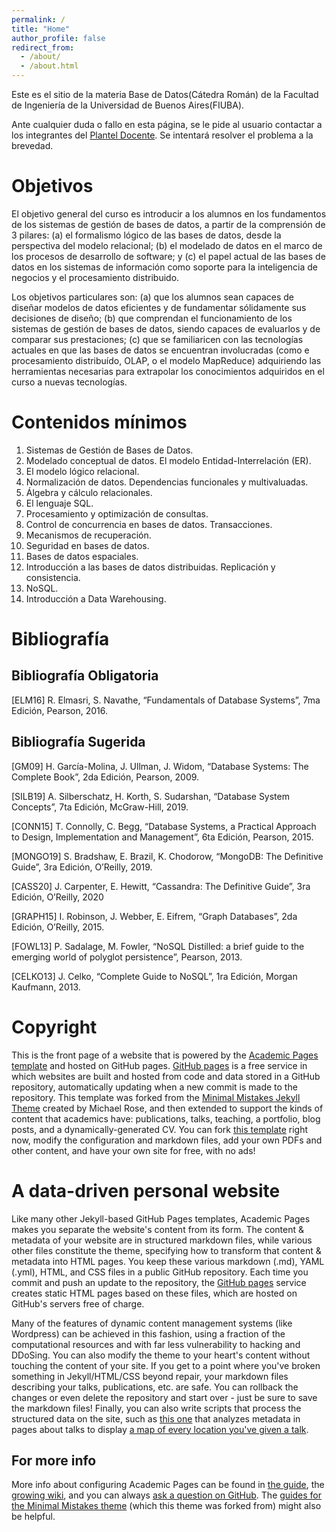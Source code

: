 ```yaml
---
permalink: /
title: "Home"
author_profile: false
redirect_from: 
  - /about/
  - /about.html
---
```


Este es el sitio de la materia Base de Datos(Cátedra Román) de la Facultad de Ingeniería de la Universidad de Buenos Aires(FIUBA).

Ante cualquier duda o fallo en esta página, se le pide al usuario contactar a los integrantes del [Plantel Docente](/docentes/). Se intentará resolver el problema a la brevedad.

Objetivos
======
El objetivo general del curso es introducir a los alumnos en los fundamentos de los sistemas de gestión de bases de datos, a partir de la comprensión de 3 pilares: (a) el formalismo lógico de las bases de datos, desde la perspectiva del modelo relacional; (b) el modelado de datos en el marco de los procesos de desarrollo de software; y (c) el papel actual de las bases de datos en los sistemas de información como soporte para la inteligencia de negocios y el procesamiento distribuido.

Los objetivos particulares son: (a) que los alumnos sean capaces de diseñar modelos de datos eficientes y de fundamentar sólidamente sus decisiones de diseño; (b) que comprendan el funcionamiento de los sistemas de gestión de bases de datos, siendo capaces de evaluarlos y de comparar sus prestaciones; (c) que se familiaricen con las tecnologı́as actuales en que las bases de datos se encuentran involucradas (como e procesamiento distribuído, OLAP, o el modelo MapReduce) adquiriendo las herramientas necesarias para extrapolar los conocimientos adquiridos en el curso a nuevas tecnologı́as.


Contenidos mínimos
======


1. Sistemas de Gestión de Bases de Datos.
2. Modelado conceptual de datos. El modelo Entidad-Interrelación (ER).
3. El modelo lógico relacional.
4. Normalización de datos. Dependencias funcionales y multivaluadas.
5. Álgebra y cálculo relacionales.
6. El lenguaje SQL.
7. Procesamiento y optimización de consultas.
8. Control de concurrencia en bases de datos. Transacciones.
9. Mecanismos de recuperación.
10. Seguridad en bases de datos.
11. Bases de datos espaciales.
12. Introducción a las bases de datos distribuidas. Replicación y consistencia.
13. NoSQL.
14. Introducción a Data Warehousing.

Bibliografía
======

Bibliografía Obligatoria
------
[ELM16] R. Elmasri, S. Navathe, “Fundamentals of Database Systems”, 7ma
Edición, Pearson, 2016.

Bibliografía Sugerida
------
[GM09] H. García-Molina, J. Ullman, J. Widom, “Database Systems: The Complete
Book”, 2da Edición, Pearson, 2009.

[SILB19] A. Silberschatz, H. Korth, S. Sudarshan, “Database System Concepts”, 7ta
Edición, McGraw-Hill, 2019.

[CONN15] T. Connolly, C. Begg, “Database Systems, a Practical Approach to
Design, Implementation and Management”, 6ta Edición, Pearson, 2015.

[MONGO19] S. Bradshaw, E. Brazil, K. Chodorow, “MongoDB: The Definitive
Guide”, 3ra Edición, O’Reilly, 2019.

[CASS20] J. Carpenter, E. Hewitt, “Cassandra: The Definitive Guide”, 3ra Edición,
O’Reilly, 2020

[GRAPH15] I. Robinson, J. Webber, E. Eifrem, “Graph Databases”, 2da Edición,
O’Reilly, 2015.

[FOWL13] P. Sadalage, M. Fowler, “NoSQL Distilled: a brief guide to the emerging
world of polyglot persistence”, Pearson, 2013.

[CELKO13] J. Celko, “Complete Guide to NoSQL”, 1ra Edición, Morgan Kaufmann,
2013.


Copyright
======

This is the front page of a website that is powered by the [Academic Pages template](https://github.com/academicpages/academicpages.github.io) and hosted on GitHub pages. [GitHub pages](https://pages.github.com) is a free service in which websites are built and hosted from code and data stored in a GitHub repository, automatically updating when a new commit is made to the repository. This template was forked from the [Minimal Mistakes Jekyll Theme](https://mmistakes.github.io/minimal-mistakes/) created by Michael Rose, and then extended to support the kinds of content that academics have: publications, talks, teaching, a portfolio, blog posts, and a dynamically-generated CV. You can fork [this template](https://github.com/academicpages/academicpages.github.io) right now, modify the configuration and markdown files, add your own PDFs and other content, and have your own site for free, with no ads!

A data-driven personal website
======
Like many other Jekyll-based GitHub Pages templates, Academic Pages makes you separate the website's content from its form. The content & metadata of your website are in structured markdown files, while various other files constitute the theme, specifying how to transform that content & metadata into HTML pages. You keep these various markdown (.md), YAML (.yml), HTML, and CSS files in a public GitHub repository. Each time you commit and push an update to the repository, the [GitHub pages](https://pages.github.com/) service creates static HTML pages based on these files, which are hosted on GitHub's servers free of charge.

Many of the features of dynamic content management systems (like Wordpress) can be achieved in this fashion, using a fraction of the computational resources and with far less vulnerability to hacking and DDoSing. You can also modify the theme to your heart's content without touching the content of your site. If you get to a point where you've broken something in Jekyll/HTML/CSS beyond repair, your markdown files describing your talks, publications, etc. are safe. You can rollback the changes or even delete the repository and start over - just be sure to save the markdown files! Finally, you can also write scripts that process the structured data on the site, such as [this one](https://github.com/academicpages/academicpages.github.io/blob/master/talkmap.ipynb) that analyzes metadata in pages about talks to display [a map of every location you've given a talk](https://academicpages.github.io/talkmap.html).


For more info
------
More info about configuring Academic Pages can be found in [the guide](https://academicpages.github.io/markdown/), the [growing wiki](https://github.com/academicpages/academicpages.github.io/wiki), and you can always [ask a question on GitHub](https://github.com/academicpages/academicpages.github.io/discussions). The [guides for the Minimal Mistakes theme](https://mmistakes.github.io/minimal-mistakes/docs/configuration/) (which this theme was forked from) might also be helpful.
